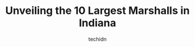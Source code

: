 ---
layout: ampstory
image: https://i0.wp.com/www.depkes.org/wp-content/uploads/2023/06/marshalls-0-in-indiana-1685968144.png?resize=640,853
author: techidn
featured: false
description: Discover the impressive array of Marshalls options in Indiana, where you can find 10 of the largest Marshalls establishments in the area. From renowned classics to hidden gems, Indiana offer
title: Unveiling the 10 Largest Marshalls in Indiana
cover:
   title: Unveiling the 10 Largest Marshalls in Indiana
   subtitle: Rickpate
   background: https://www.depkes.org/wp-content/uploads/2023/06/marshalls-0-in-indiana-1685968144.png

pages: 
 - layout: thirds
   top: <h1>#1 Marshalls</h1>
   bottom: "<p>VERY friendly staff!  Good product at great prices!</p>"
   background: https://www.depkes.org/wp-content/uploads/2023/06/marshalls-1-in-indiana-1685968145.jpeg
   backgroundblur: true
 - layout: thirds
   top: <h1>#2 Marshalls & HomeGoods</h1>
   bottom: "<p>8830 US 31 S, Indianapolis, IN 46227, United States</p>"
   background: https://www.depkes.org/wp-content/uploads/2023/06/marshalls-2-in-indiana-1685968145.jpeg
   cta:
      link: https://www.depkes.org/blog/unveiling-the-10-largest-marshalls-in-indiana/
      text: Unveiling the 10 Largest Marshalls in Indiana
 - layout: thirds
   top: <h1>#3 Marshalls</h1>
   bottom: "<p>10427 Dixie Hwy, Louisville, KY 40272, United States</p>"
   background: https://www.depkes.org/wp-content/uploads/2023/06/marshalls-3-in-indiana-1685968145.jpeg
   cta:
      link: https://www.depkes.org/blog/unveiling-the-10-largest-marshalls-in-indiana/
      text: Unveiling the 10 Largest Marshalls in Indiana
 - layout: thirds
   top: <h1>#4 Marshalls</h1>
   bottom: "<p>4030 W Jefferson Blvd, Fort Wayne, IN 46804, United States</p>"
   background: https://images.unsplash.com/photo-1489648022186-8f49310909a0?ixlib=rb-4.0.3&ixid=MnwxMjA3fDB8MHxwaG90by1wYWdlfHx8fGVufDB8fHx8&auto=format&fit=crop&w=640&h=853&q=80
   cta:
      link: https://www.depkes.org/blog/unveiling-the-10-largest-marshalls-in-indiana/
      text: Unveiling the 10 Largest Marshalls in Indiana
 - layout: thirds
   top: <h1>#5 Marshalls</h1>
   bottom: "<p>9981 E Washington St, Indianapolis, IN 46229, United States</p>"
   background: https://images.unsplash.com/photo-1541356665065-22676f35dd40?ixlib=rb-4.0.3&ixid=MnwxMjA3fDB8MHxwaG90by1wYWdlfHx8fGVufDB8fHx8&auto=format&fit=crop&w=640&h=853&q=80
   cta:
      link: https://www.depkes.org/blog/unveiling-the-10-largest-marshalls-in-indiana/
      text: Unveiling the 10 Largest Marshalls in Indiana
 - layout: thirds
   top: <h1>#6 Marshalls</h1>
   bottom: "<p>5427 S Scatterfield Rd, Anderson, IN 46013, United States</p>"
   background: https://images.unsplash.com/photo-1632260260864-caf7fde5ec36?ixlib=rb-4.0.3&ixid=MnwxMjA3fDB8MHxwaG90by1wYWdlfHx8fGVufDB8fHx8&auto=format&fit=crop&w=640&h=853&q=80
   cta:
      link: https://www.depkes.org/blog/unveiling-the-10-largest-marshalls-in-indiana/
      text: Unveiling the 10 Largest Marshalls in Indiana
 - layout: thirds
   top: <h1>#7 Marshalls</h1>
   bottom: "<p>10025 N Michigan Rd, Carmel, IN 46032, United States</p>"
   background: https://images.unsplash.com/photo-1518640467707-6811f4a6ab73?ixlib=rb-4.0.3&ixid=MnwxMjA3fDB8MHxwaG90by1wYWdlfHx8fGVufDB8fHx8&auto=format&fit=crop&w=640&h=853&q=80
   cta:
      link: https://www.depkes.org/blog/unveiling-the-10-largest-marshalls-in-indiana/
      text: Unveiling the 10 Largest Marshalls in Indiana
 - layout: thirds
   middle: Continue reading...
   background: https://images.unsplash.com/photo-1591393223703-56fe1347ac62?ixlib=rb-4.0.3&ixid=MnwxMjA3fDB8MHxwaG90by1wYWdlfHx8fGVufDB8fHx8&auto=format&fit=crop&w=640&h=853&q=80
   cta:
      link: https://www.depkes.org/blog/unveiling-the-10-largest-marshalls-in-indiana/
      text: Unveiling the 10 Largest Marshalls in Indiana
      
---